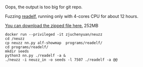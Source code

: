 Oops, the output is too big for git repo. 

Fuzzing [readelf](https://github.com/Dongdongshe/neuzz/tree/master/programs/readelf), running only with 4-cores CPU for about 12 hours.

[You can download the zipped file here.](https://zjueducn-my.sharepoint.com/:u:/g/personal/chenyuan_zju_edu_cn/EXMJDawYk1lFv2gDA28NIIABl4lUqWT9WFBhVMYGJvlhOQ?e=qDaboK) 252MB

```
docker run --privileged -it zjuchenyuan/neuzz
cd /neuzz
cp neuzz nn.py alf-showmap  programs/readelf/
cd programs/readelf/
mkdir seeds
python3 nn.py ./readelf -a &
./neuzz -i neuzz_in -o seeds -l 7507 ./readelf -a @@
```